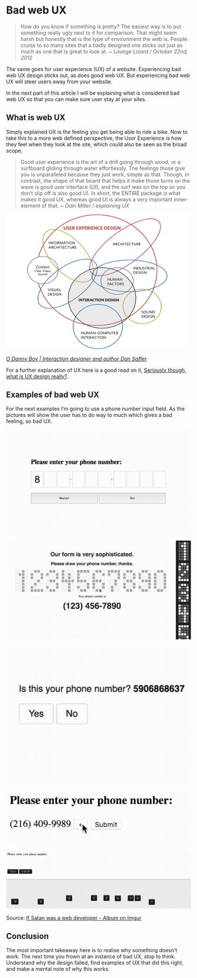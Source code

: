 # Bad web UX
> How do you know if something is pretty? The easiest way is to put something really ugly next to it for comparison. That might seem harsh but honestly that is the type of environment the web is. People cruise to so many sites that a badly designed one sticks out just as much as one that is great to look at. ~ _Lounge Lizard / October 22nd, 2012_

The same goes for user experience (UX) of a website. Experiencing bad web UX design sticks out, as does good web UX. But experiencing bad web UX will steer users away from your website.

In the next part of this article I will be explaining what is considered bad web UX so that you can make sure user stay at your sites.

## What is web UX
Simply explained UX is the feeling you get being able to ride a bike. Now to take this to a more web defined perspective, the User Experience is how they feel when they look at the site, which could also be seen as the broad scope.

> Good user experience is the art of a drill going through wood, or a surfboard gliding through water effortlessly. The feelings those give you is unparalleled because they just work, simple as that. Though, in contrast, the shape of that board that helps it make those turns on the wave is good user interface (UI), and the surf wax on the top so you don’t slip off is also good UI. In short, the ENTIRE package is what makes it good UX, whereas good UI is always a very important inner-element of that. ~ _Dain Miller / explaining UX_

![UX Cloud](./img/UX-cloud.png)

_[O Danny Boy | Interaction designer and author Dan Saffer](http://www.odannyboy.com/)_

For a further explanation of UX here is a good read on it, [Seriously though, what is UX design really?](https://thenextweb.com/dd/2016/08/11/what-the-hell-is-ux-design/#.tnw_MeiaOO7X).

## Examples of bad web UX
For the next examples I’m going to use a phone number input field. As the pictures will show the user has to do way to much which gives a bad feeling, so bad UX.

![Example 1](./img/example1.gif)

![Example 2](./img/example2.gif)

![Example 3](./img/example3.gif)

![Example 4](./img/example4.gif)

![Example 5](./img/example5.gif)

Source: [If Satan was a web developer - Album on Imgur](http://imgur.com/gallery/qA4Bu)

## Conclusion
The most important takeaway here is to realise why something doesn’t work. The next time you frown at an instance of bad UX, stop to think. Understand why the design failed, find examples of UX that did this right, and make a mental note of why this works.
